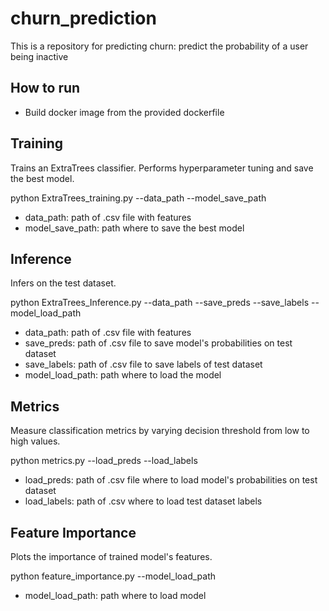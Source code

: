 # churn_prediction

This is a repository for predicting churn: predict the probability of a user being inactive

## How to run

* Build docker image from the provided dockerfile

## Training

Trains an ExtraTrees classifier. Performs hyperparameter tuning and save the best model.

python ExtraTrees_training.py --data_path --model_save_path

* data_path: path of .csv file with features
* model_save_path: path where to save the best model

## Inference

Infers on the test dataset.

python ExtraTrees_Inference.py --data_path --save_preds --save_labels --model_load_path

* data_path: path of .csv file with features
* save_preds: path of .csv file to save model's probabilities on test dataset
* save_labels: path of .csv file to save labels of test dataset
* model_load_path: path where to load the model

## Metrics

Measure classification metrics by varying decision threshold from low to high values.

python metrics.py --load_preds --load_labels

* load_preds: path of .csv file where to load model's probabilities on test dataset
* load_labels: path of .csv where to load test dataset labels 

## Feature Importance

Plots the importance of trained model's features.

python feature_importance.py --model_load_path 

* model_load_path: path where to load model

